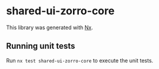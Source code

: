 # shared-ui-zorro-core

This library was generated with [Nx](https://nx.dev).

## Running unit tests

Run `nx test shared-ui-zorro-core` to execute the unit tests.
